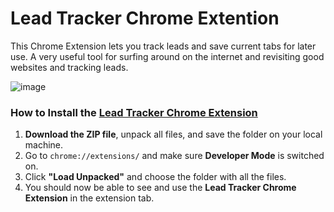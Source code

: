 # Lead Tracker Chrome Extention
This Chrome Extension lets you track leads and save current tabs for later use. A very useful tool for surfing around on the internet and revisiting good websites and tracking leads.

![image](https://github.com/user-attachments/assets/8a751881-5a01-4840-8f8d-942eb96e53db)


### How to Install the [Lead Tracker Chrome Extension](#)

1. **Download the ZIP file**, unpack all files, and save the folder on your local machine.
2. Go to `chrome://extensions/` and make sure **Developer Mode** is switched on.
3. Click **"Load Unpacked"** and choose the folder with all the files.
4. You should now be able to see and use the **Lead Tracker Chrome Extension** in the extension tab.



